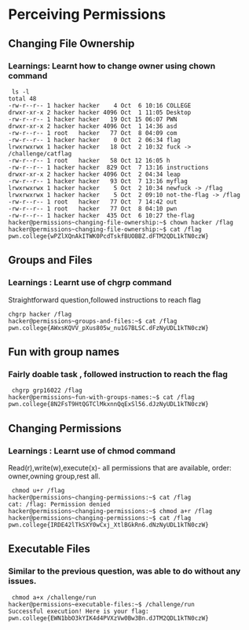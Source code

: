 # Perceiving Permissions 
## Changing File Ownership
### Learnings: Learnt how to change owner using chown command
```
 ls -l
total 48
-rw-r--r-- 1 hacker hacker    4 Oct  6 10:16 COLLEGE
drwxr-xr-x 2 hacker hacker 4096 Oct  1 11:05 Desktop
-rw-r--r-- 1 hacker hacker   19 Oct 15 06:07 PWN
drwxr-xr-x 2 hacker hacker 4096 Oct  1 14:36 asd
-rw-r--r-- 1 root   hacker   77 Oct  8 04:09 com
-rw-r--r-- 1 hacker hacker    0 Oct  2 06:34 flag
lrwxrwxrwx 1 hacker hacker   18 Oct  2 10:32 fuck -> /challenge/catflag
-rw-r--r-- 1 root   hacker   58 Oct 12 16:05 h
-rw-r--r-- 1 hacker hacker  829 Oct  7 13:16 instructions
drwxr-xr-x 2 hacker hacker 4096 Oct  2 04:34 leap
-rw-r--r-- 1 hacker hacker   93 Oct  7 13:16 myflag
lrwxrwxrwx 1 hacker hacker    5 Oct  2 10:34 newfuck -> /flag
lrwxrwxrwx 1 hacker hacker    5 Oct  2 09:10 not-the-flag -> /flag
-rw-r--r-- 1 root   hacker   77 Oct  7 14:42 out
-rw-r--r-- 1 root   hacker   77 Oct  8 04:10 pwn
-rw-r--r-- 1 hacker hacker  435 Oct  6 10:27 the-flag
hacker@permissions~changing-file-ownership:~$ chown hacker /flag
hacker@permissions~changing-file-ownership:~$ cat /flag
pwn.college{wPZlXQnAkITWK0PcdTskfBUOBBZ.dFTM2QDL1kTN0czW}
```

## Groups and Files
### Learnings : Learnt use of chgrp command 
Straightforward question,followed instructions to reach flag
```
chgrp hacker /flag
hacker@permissions~groups-and-files:~$ cat /flag
pwn.college{AWxsKQVV_pXus805w_nu1G7BLSC.dFzNyUDL1kTN0czW}
```


## Fun with group names
### Fairly doable task , followed instruction to reach the flag
```
 chgrp grp16022 /flag
hacker@permissions~fun-with-groups-names:~$ cat /flag
pwn.college{8N2FsT9HtQGTClMkxnnQqExSl56.dJzNyUDL1kTN0czW}
```

## Changing Permissions
### Learnings : Learnt use of chmod command 
Read(r),write(w),execute(x)- all permissions that are available, order: owner,owning group,rest all.
```
 chmod u+r /flag
hacker@permissions~changing-permissions:~$ cat /flag
cat: /flag: Permission denied
hacker@permissions~changing-permissions:~$ chmod a+r /flag
hacker@permissions~changing-permissions:~$ cat /flag
pwn.college{IRDE42lTkSXY0wCxj_XtlBGkRn6.dNzNyUDL1kTN0czW}
```

## Executable Files 
### Similar to the previous question, was able to do without any issues.
```
 chmod a+x /challenge/run
hacker@permissions~executable-files:~$ /challenge/run
Successful execution! Here is your flag:
pwn.college{EWN1bbO3kYIK4d4PVXzVw0Bw3Bn.dJTM2QDL1kTN0czW}
```


##
###
```

```

##
###
```

```

##
###
```

```



